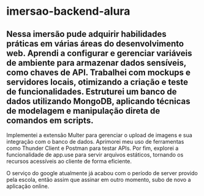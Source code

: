 # imersao-backend-alura
## Nessa imersão pude adquirir habilidades práticas em várias áreas do desenvolvimento web. Aprendi a configurar e gerenciar variáveis de ambiente para armazenar dados sensíveis, como chaves de API. Trabalhei com mockups e servidores locais, otimizando a criação e teste de funcionalidades. Estruturei um banco de dados utilizando MongoDB, aplicando técnicas de modelagem e manipulação direta de comandos em scripts.

Implementei a extensão Multer para gerenciar o upload de imagens e sua integração com o banco de dados. Aprimorei meu uso de ferramentas como Thunder Client e Postman para testar APIs. Por fim, explorei a funcionalidade de app.use para servir arquivos estáticos, tornando os recursos acessíveis ao cliente de forma eficiente.

O serviço do google atualmente já acabou com o período de server provido pela escola, então assim que assinar em outro momento, subo de novo a aplicação online.
